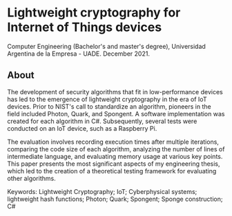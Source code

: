 # Lightweight cryptography for Internet of Things devices

Computer Engineering (Bachelor's and master's degree), Universidad Argentina de la Empresa - UADE. December 2021.

## About

The development of security algorithms that fit in low-performance devices has led to the emergence of lightweight cryptography in the era of IoT devices. Prior to NIST's call to standardize an algorithm, pioneers in the field included Photon, Quark, and Spongent. A software implementation was created for each algorithm in C#. Subsequently, several tests were conducted on an IoT device, such as a Raspberry Pi.

The evaluation involves recording execution times after multiple iterations, comparing the code size of each algorithm, analyzing the number of lines of intermediate language, and evaluating memory usage at various key points. This paper presents the most significant aspects of my engineering thesis, which led to the creation of a theoretical testing framework for evaluating other algorithms.

Keywords: Lightweight Cryptography; IoT; Cyberphysical systems; lightweight hash functions; Photon; Quark; Spongent; Sponge construction; C#
